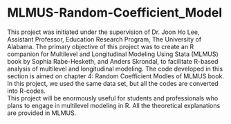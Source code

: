 # MLMUS-Random-Coefficient_Model
This project was initiated under the supervision of Dr. Joon Ho Lee, Assistant Professor, Education Research Program, The University of Alabama. 
The primary objective of this project was to create an R companion for Multilevel and Longitudinal Modeling Using Stata (MLMUS) book by Sophia Rabe-Hesketh, and Anders Skrondal, to facilitate R-based analysis of multilevel and longitudinal modeling.
The code developed in this section is aimed on chapter 4: Random Coefficient Modles of MLMUS book. In this project, we used the same data set, but all the codes are converted into R-codes.   
This project will be enormously useful for students and professionals who plans to engage in multilevel modeling in R. All the theoretical explanations are provided in MLMUS. 
